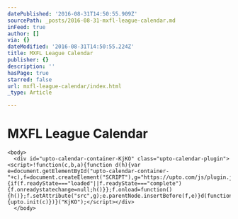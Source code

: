 ```yaml
---
datePublished: '2016-08-31T14:50:55.909Z'
sourcePath: _posts/2016-08-31-mxfl-league-calendar.md
inFeed: true
author: []
via: {}
dateModified: '2016-08-31T14:50:55.224Z'
title: MXFL League Calendar
publisher: {}
description: ''
hasPage: true
starred: false
url: mxfl-league-calendar/index.html
_type: Article

---
```

# MXFL League Calendar

    <body>
      <div id="upto-calendar-container-KjKO" class="upto-calendar-plugin"><script>!function(c,b,a){function d(h){var e=document.getElementById("upto-calendar-container-"+c),f=document.createElement("SCRIPT"),g="https://upto.com/js/plugin.js";f.onreadystatechange=function(){if(f.readyState==="loaded"||f.readyState==="complete"){f.onreadystatechange=null;h()}};f.onload=function(){h()};f.setAttribute("src",g);e.parentNode.insertBefore(f,e)}d(function(){upto.init(c)})}("KjKO");</script></div>
      </body>